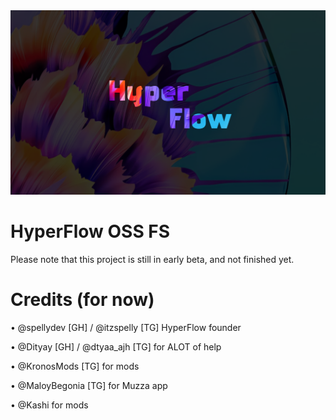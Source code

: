 <img src=https://raw.githubusercontent.com/Dityay/Dityay/refs/heads/main/Untitled1_20241030233120.png>

# HyperFlow OSS FS

Please note that this project is still in early beta, and not finished yet.

# Credits (for now)

• @spellydev [GH] / @itzspelly [TG] HyperFlow founder

• @Dityay [GH] / @dtyaa_ajh [TG] for ALOT of help

• @KronosMods [TG] for mods

• @MaloyBegonia [TG] for Muzza app

• @Kashi for mods
